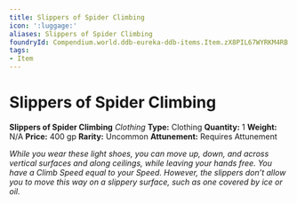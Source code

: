```yaml
---
title: Slippers of Spider Climbing
icon: ':luggage:'
aliases: Slippers of Spider Climbing
foundryId: Compendium.world.ddb-eureka-ddb-items.Item.zX8PIL67WYRKM4RB
tags:
- Item
---
```


# Slippers of Spider Climbing

**Slippers of Spider Climbing**
_Clothing_
**Type:** Clothing
**Quantity:** 1
**Weight:** N/A
**Price:** 400 gp
**Rarity:** Uncommon
**Attunement:** Requires Attunement

*While you wear these light shoes, you can move up, down, and across vertical surfaces and along ceilings, while leaving your hands free. You have a Climb Speed equal to your Speed. However, the slippers don’t allow you to move this way on a slippery surface, such as one covered by ice or oil.*
